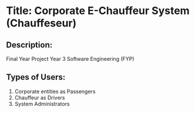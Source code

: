 # Title: Corporate E-Chauffeur System (Chauffeseur)

## Description:

Final Year Project Year 3 Software Engineering (FYP)

## Types of Users:

1. Corporate entities as Passengers
2. Chauffeur as Drivers
3. System Administrators
